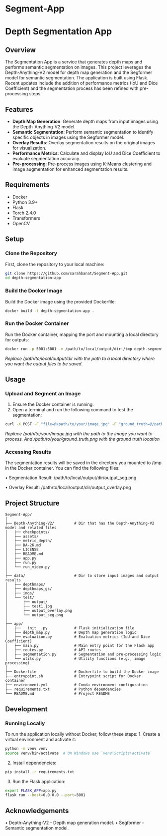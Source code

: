 # Segment-App

# Depth Segmentation App

## Overview

The Segmentation App is a service that generates depth maps and performs semantic segmentation on images. This project leverages the Depth-Anything-V2 model for depth map generation and the Segformer model for semantic segmentation. The application is built using Flask. Recent updates include the addition of performance metrics (IoU and Dice Coefficient) and the segmentation process has been refined with pre-processing steps.

## Features

- **Depth Map Generation**: Generate depth maps from input images using the Depth-Anything-V2 model.
- **Semantic Segmentation**: Perform semantic segmentation to identify specific objects in images using the Segformer model.
- **Overlay Results**: Overlay segmentation results on the original images for visualization.
- **Performance Metrics**: Calculate and display IoU and Dice Coefficient to evaluate segmentation accuracy.
- **Pre-processing**: Pre-process images using K-Means clustering and image augmentation for enhanced segmentation results.

## Requirements
- Docker
- Python 3.9+
- Flask
- Torch 2.4.0
- Transformers
- OpenCV

## Setup

### Clone the Repository

First, clone the repository to your local machine:

```bash
git clone https://github.com/sarahbanat/Segment-App.git
cd depth-segmentation-app
```


### Build the Docker Image

Build the Docker image using the provided Dockerfile:

```bash
docker build -t depth-segmentation-app .
```

### Run the Docker Container
Run the Docker container, mapping the port and mounting a local directory for outputs:

```bash
docker run -p 5001:5001 -v /path/to/local/output/dir:/tmp depth-segmentation-app
```
_Replace /path/to/local/output/dir with the path to a local directory where you want the output files to be saved._

## Usage
### Upload and Segment an Image
1.	Ensure the Docker container is running.
2.	Open a terminal and run the following command to test the segmentation:
 
```bash
curl -X POST -F "file=@/path/to/your/image.jpg" -F "ground_truth=@/path/to/your/ground_truth.png" http://127.0.0.1:5001/segment
```

_Replace /path/to/your/image.jpg with the path to the image you want to process. And /path/to/your/ground_truth.png  with the ground truth location_

### Accessing Results
The segmentation results will be saved in the directory you mounted to /tmp in the Docker container. You can find the following files:

•	Segmentation Result: /path/to/local/output/dir/output_seg.png

•	Overlay Result: /path/to/local/output/dir/output_overlay.png
 
## Project Structure
```
Segment-App/
│
├── Depth-Anything-V2/         # Dir that has the Depth-Anything-V2 model and related files
│   ├── checkpoints/
│   ├── assets/
│   ├── metric_depth/
│   ├── DA-2K.md
│   ├── LICENSE
│   ├── README.md
│   ├── app.py
│   ├── run.py
│   └── run_video.py
│
├── data/                      # Dir to store input images and output results
│   ├── depthmaps/
│   ├── depthmaps_gs/
│   ├── imgs/
│   └── test/
│       ├── output/
│       ├── test1.jpg
│       ├── output_overlay.png
│       └── output_seg.png
│
├── app/
│   ├── __init__.py            # Flask initialization file
│   ├── depth_map.py           # Depth map generation logic
│   ├── evaluation.py          # Evaluation metrics (IoU and Dice Coefficient)
│   ├── main.py                # Main entry point for the Flask app
│   ├── routes.py              # API routes
│   ├── segmentation.py        # Segmentation and pre-processing logic
│   └── utils.py               # Utility functions (e.g., image processing)
│
├── Dockerfile                 # Dockerfile to build the Docker image
├── entrypoint.sh              # Entrypoint script for Docker container
├── environment.yml            # Conda environment configuration
├── requirements.txt           # Python dependencies
└── README.md                  # Project README
 ```
## Development
### Running Locally
To run the application locally without Docker, follow these steps:
	1.	Create a virtual environment and activate it:
 
```bash
python -m venv venv
source venv/bin/activate  # On Windows use `venv\Scripts\activate`
```

  2.	Install dependencies:
     
 ```bash
pip install -r requirements.txt
```

  3.	Run the Flask application:
     
 ```bash
export FLASK_APP=app.py
flask run --host=0.0.0.0 --port=5001
```

## Acknowledgements

•	Depth-Anything-V2 - Depth map generation model.
•	Segformer - Semantic segmentation model.

